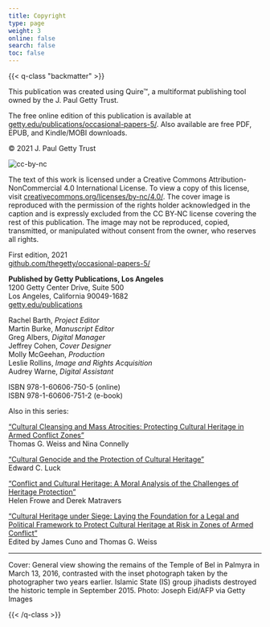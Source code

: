 ```yaml
---
title: Copyright
type: page
weight: 3
online: false
search: false
toc: false
---
```


{{< q-class "backmatter" >}}

This publication was created using Quire™, a multiformat publishing tool owned by the J. Paul Getty Trust.

The free online edition of this publication is available at [getty.edu/publications/occasional-papers-5/](https://www.getty.edu/publications/occasional-papers-5/). Also available are free PDF, EPUB, and Kindle/MOBI downloads.

© 2021 J. Paul Getty Trust

![cc-by-nc](/img/cc-by-nc.png)

The text of this work is licensed under a Creative Commons Attribution-NonCommercial 4.0 International License. To view a copy of this license, visit [creativecommons.org/licenses/by-nc/4.0/](http://creativecommons.org/licenses/by-nc/4.0/). The cover image is reproduced with the permission of the rights holder acknowledged in the caption and is expressly excluded from the CC&nbsp;BY‑NC license covering the rest of this publication. The image may not be reproduced, copied, transmitted, or manipulated without consent from the owner, who reserves all rights.

First edition, 2021<br />
[github.com/thegetty/occasional-papers-5/](https://github.com/thegetty/occasional-papers-5/)

**Published by Getty Publications, Los Angeles**<br />
1200 Getty Center Drive, Suite 500<br />
Los Angeles, California 90049-1682<br />
[getty.edu/publications](https://getty.edu/publications)

Rachel Barth, *Project Editor*<br />
Martin Burke, *Manuscript Editor*<br />
Greg Albers, *Digital Manager*<br />
Jeffrey Cohen, *Cover Designer*<br />
Molly McGeehan, *Production*<br />
Leslie Rollins, *Image and Rights Acquisition*<br />
Audrey Warne, *Digital Assistant*

<div class="column-break"></div>

ISBN 978-1-60606-750-5 (online)<br />
ISBN 978-1-60606-751-2 (e-book)

Also in this series:

[“Cultural Cleansing and Mass Atrocities: Protecting Cultural Heritage in Armed Conflict Zones”](https://www.getty.edu/publications/occasional-papers-1/)<br />
Thomas G. Weiss and Nina Connelly

[“Cultural Genocide and the Protection of Cultural Heritage”](https://www.getty.edu/publications/occasional-papers-2/)<br />
Edward C. Luck

[“Conflict and Cultural Heritage: A Moral Analysis of the Challenges of Heritage Protection”](https://www.getty.edu/publications/occasional-papers-3/)<br />
Helen Frowe and Derek Matravers

[“Cultural Heritage under Siege: Laying the Foundation for a Legal and Political Framework to Protect Cultural Heritage at Risk in Zones of Armed Conflict”](https://www.getty.edu/publications/occasional-papers-4/)<br />
Edited by James Cuno and Thomas G. Weiss

---

Cover: General view showing the remains of the Temple of Bel in Palmyra in March 13, 2016, contrasted with the inset photograph taken by the photographer two years earlier. Islamic State (IS) group jihadists destroyed the historic temple in September 2015. Photo: Joseph Eid/AFP via Getty Images

{{< /q-class >}}
